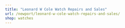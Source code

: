 ```yaml
---
title: "Leonard W Cole Watch Repairs and Sales"
url: /newport/leonard-w-cole-watch-repairs-and-sales/
shop: watches
---
```

